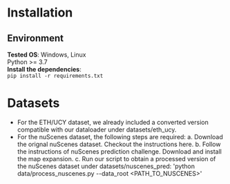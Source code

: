 # Installation
## Environment
**Tested OS**: Windows, Linux  
Python >= 3.7  
**Install the dependencies**:   
`pip install -r requirements.txt`

# Datasets
* For the ETH/UCY dataset, we already included a converted version compatible with our dataloader under datasets/eth_ucy.
* For the nuScenes dataset, the following steps are required:
  a. Download the orignal nuScenes dataset. Checkout the instructions here.
  b. Follow the instructions of nuScenes prediction challenge. Download and install the map expansion.
  c. Run our script to obtain a processed version of the nuScenes dataset under datasets/nuscenes_pred:
    'python data/process_nuscenes.py --data_root <PATH_TO_NUSCENES>'
